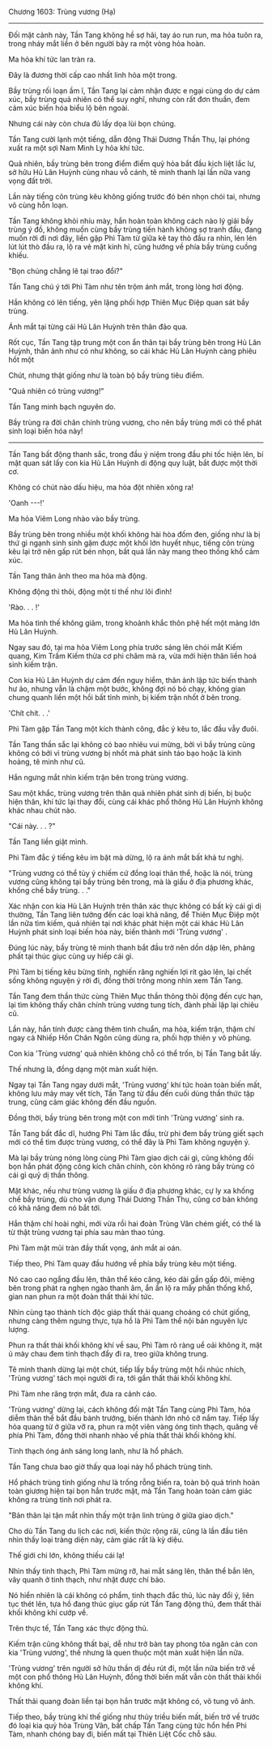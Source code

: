 




Chương 1603: Trùng vương (Hạ)


** ** ** ** ** ** ** ** ** ** ** ** ** ** ** ** **

Đối mặt cảnh này, Tần Tang không hề sợ hãi, tay áo run run, ma hỏa tuôn ra, trong nháy mắt liền ở bên người bày ra một vòng hỏa hoàn.

Ma hỏa khí tức lan tràn ra.

Đây là đương thời cấp cao nhất linh hỏa một trong.

Bầy trùng rối loạn ầm ĩ, Tần Tang lại cảm nhận được e ngại cùng do dự cảm xúc, bầy trùng quả nhiên có thể suy nghĩ, nhưng còn rất đơn thuần, đem cảm xúc biến hóa biểu lộ bên ngoài.

Nhưng cái này còn chưa đủ lấy dọa lùi bọn chúng.

Tần Tang cười lạnh một tiếng, dẫn động Thái Dương Thần Thụ, lại phóng xuất ra một sợi Nam Minh Ly hỏa khí tức.

Quả nhiên, bầy trùng bên trong điểm điểm quỷ hỏa bắt đầu kịch liệt lắc lư, sở hữu Hủ Lân Huỳnh cùng nhau vỗ cánh, tê minh thanh lại lần nữa vang vọng đất trời.

Lần này tiếng côn trùng kêu không giống trước đó bén nhọn chói tai, nhưng vô cùng hỗn loạn.

Tần Tang không khỏi nhíu mày, hắn hoàn toàn không cách nào lý giải bầy trùng ý đồ, không muốn cùng bầy trùng tiến hành không sợ tranh đấu, đang muốn rời đi nơi đây, liền gặp Phì Tàm từ giữa kẽ tay thò đầu ra nhìn, lén lén lút lút thò đầu ra, lộ ra vẻ mặt kinh hỉ, cũng hướng về phía bầy trùng cuồng khiếu.

"Bọn chúng chẳng lẽ tại trao đổi?"

Tần Tang chú ý tới Phì Tàm như tên trộm ánh mắt, trong lòng hơi động.

Hắn không có lên tiếng, yên lặng phối hợp Thiên Mục Điệp quan sát bầy trùng.

Ánh mắt tại từng cái Hủ Lân Huỳnh trên thân đảo qua.

Rốt cục, Tần Tang tập trung một con ẩn thân tại bầy trùng bên trong Hủ Lân Huỳnh, thân ảnh như có như không, so cái khác Hủ Lân Huỳnh càng phiêu hốt một

Chút, nhưng thật giống như là toàn bộ bầy trùng tiêu điểm.

"Quả nhiên có trùng vương!"

Tần Tang minh bạch nguyên do.

Bầy trùng ra đời chân chính trùng vương, cho nên bầy trùng mới có thể phát sinh loại biến hóa này!

---

Tần Tang bất động thanh sắc, trong đầu ý niệm trong đầu phi tốc hiện lên, bí mật quan sát lấy con kia Hủ Lân Huỳnh di động quy luật, bắt được một thời cơ.

Không có chút nào dấu hiệu, ma hỏa đột nhiên xông ra!

'Oanh ---!'

Ma hỏa Viêm Long nhào vào bầy trùng.

Bầy trùng bên trong nhiều một khối không hài hòa đốm đen, giống như là bị thứ gì ngạnh sinh sinh gặm được một khối lớn huyết nhục, tiếng côn trùng kêu lại trở nên gấp rút bén nhọn, bất quá lần này mang theo thống khổ cảm xúc.

Tần Tang thân ảnh theo ma hỏa mà động.

Không động thì thôi, động một tí thế như lôi đình!

'Rào. . . !'

Ma hỏa tình thế không giảm, trong khoảnh khắc thôn phệ hết một mảng lớn Hủ Lân Huỳnh.

Ngay sau đó, tại ma hỏa Viêm Long phía trước sáng lên chói mắt Kiếm quang, Kim Trầm Kiếm thừa cơ phi châm mà ra, vừa mới hiện thân liền hoá sinh kiếm trận.

Con kia Hủ Lân Huỳnh dự cảm đến nguy hiểm, thân ảnh lập tức biến thành hư ảo, nhưng vẫn là chậm một bước, không đợi nó bỏ chạy, không gian chung quanh liền một hồi bất tỉnh minh, bị kiếm trận nhốt ở bên trong.

'Chít chít. . .'

Phì Tàm gặp Tần Tang một kích thành công, đắc ý kêu to, lắc đầu vẫy đuôi.

Tần Tang thần sắc lại không có bao nhiêu vui mừng, bởi vì bầy trùng cũng không có bởi vì trùng vương bị nhốt mà phát sinh táo bạo hoặc là kinh hoảng, tê minh như cũ.

Hắn ngưng mắt nhìn kiếm trận bên trong trùng vương.

Sau một khắc, trùng vương trên thân quả nhiên phát sinh dị biến, bị buộc hiện thân, khí tức lại thay đổi, cùng cái khác phổ thông Hủ Lân Huỳnh không khác nhau chút nào.

"Cái này. . . ?"

Tần Tang liền giật mình.

Phì Tàm đắc ý tiếng kêu im bặt mà dừng, lộ ra ánh mắt bất khả tư nghị.

"Trùng vương có thể tùy ý chiếm cứ đồng loại thân thể, hoặc là nói, trùng vương cũng không tại bầy trùng bên trong, mà là giấu ở địa phương khác, khống chế bầy trùng. . ."

Xác nhận con kia Hủ Lân Huỳnh trên thân xác thực không có bất kỳ cái gì dị thường, Tần Tang liên tưởng đến các loại khả năng, để Thiên Mục Điệp một lần nữa tìm kiếm, quả nhiên tại nơi khác phát hiện một cái khác Hủ Lân Huỳnh phát sinh loại biến hóa này, biến thành mới 'Trùng vương' .

Đúng lúc này, bầy trùng tê minh thanh bắt đầu trở nên dồn dập lên, phảng phất tại thúc giục cùng uy hiếp cái gì.

Phì Tàm bị tiếng kêu bừng tỉnh, nghiến răng nghiến lợi rít gào lên, lại chết sống không nguyện ý rời đi, đồng thời trông mong nhìn xem Tần Tang.

Tần Tang đem thần thức cùng Thiên Mục thần thông thôi động đến cực hạn, lại tìm không thấy chân chính trùng vương tung tích, đành phải lập lại chiêu cũ.

Lần này, hắn tính được càng thêm tinh chuẩn, ma hỏa, kiếm trận, thậm chí ngay cả Nhiếp Hồn Chân Ngôn cũng dùng ra, phối hợp thiên y vô phùng.

Con kia 'Trùng vương' quả nhiên không chỗ có thể trốn, bị Tần Tang bắt lấy.

Thế nhưng là, đồng dạng một màn xuất hiện.

Ngay tại Tần Tang ngay dưới mắt, 'Trùng vương' khí tức hoàn toàn biến mất, không lưu mảy may vết tích, Tần Tang từ đầu đến cuối dùng thần thức tập trung, cũng cảm giác không đến đầu nguồn.

Đồng thời, bầy trùng bên trong một con mới tinh 'Trùng vương' sinh ra.

Tần Tang bất đắc dĩ, hướng Phì Tàm lắc đầu, trừ phi đem bầy trùng giết sạch mới có thể tìm được trùng vương, có thể đây là Phì Tàm không nguyện ý.

Mà lại bầy trùng nóng lòng cùng Phì Tàm giao dịch cái gì, cũng không đối bọn hắn phát động công kích chân chính, còn không rõ ràng bầy trùng có cái gì quỷ dị thần thông.

Mặt khác, nếu như trùng vương là giấu ở địa phương khác, cự ly xa khống chế bầy trùng, dù cho vận dụng Thái Dương Thần Thụ, cũng cơ bản không có khả năng đem nó bắt tới.

Hắn thậm chí hoài nghi, mới vừa rồi hai đoàn Trùng Vân chém giết, có thể là từ thật trùng vương tại phía sau màn thao túng.

Phì Tàm mặt mũi tràn đầy thất vọng, ánh mắt ai oán.

Tiếp theo, Phì Tàm quay đầu hướng về phía bầy trùng kêu một tiếng.

Nó cao cao ngẩng đầu lên, thân thể kéo căng, kéo dài gần gấp đôi, miệng bên trong phát ra nghẹn ngào thanh âm, ẩn ẩn lộ ra mấy phần thống khổ, gian nan phun ra một đoàn thất thải khí tức.

Nhìn cùng tạo thành tích độc giáp thất thải quang choáng có chút giống, nhưng càng thêm ngưng thực, tựa hồ là Phì Tàm thể nội bản nguyên lực lượng.

Phun ra thất thải khối không khí về sau, Phì Tàm rõ ràng uể oải không ít, mặt ủ mày chau đem tinh thạch đẩy đi ra, treo giữa không trung.

Tê minh thanh dừng lại một chút, tiếp lấy bầy trùng một hồi nhúc nhích, 'Trùng vương' tách mọi người đi ra, tới gần thất thải khối không khí.

Phì Tàm nhe răng trợn mắt, đưa ra cảnh cáo.

'Trùng vương' dừng lại, cách không đối mặt Tần Tang cùng Phì Tàm, hỏa diễm thân thể bắt đầu bành trướng, biến thành lớn nhỏ cỡ nắm tay. Tiếp lấy hỏa quang từ ở giữa vỡ ra, phun ra một viên vàng óng tinh thạch, quăng về phía Phì Tàm, đồng thời nhanh nhào về phía thất thải khối không khí.

Tinh thạch óng ánh sáng long lanh, như là hổ phách.

Tần Tang chưa bao giờ thấy qua loại này hổ phách trùng tinh.

Hổ phách trùng tinh giống như là trống rỗng biến ra, toàn bộ quá trình hoàn toàn giương hiện tại bọn hắn trước mặt, mà Tần Tang hoàn toàn cảm giác không ra trùng tinh nơi phát ra.

"Bản thân lại tận mắt nhìn thấy một trận linh trùng ở giữa giao dịch."

Cho dù Tần Tang du lịch các nơi, kiến thức rộng rãi, cũng là lần đầu tiên nhìn thấy loại tràng diện này, cảm giác rất là kỳ diệu.

Thế giới chi lớn, không thiếu cái lạ!

Nhìn thấy tinh thạch, Phì Tàm mừng rỡ, hai mắt sáng lên, thân thể bắn lên, vây quanh ở tinh thạch, như nhặt được chí bảo.

Nó hiển nhiên là cái không có phẩm, tinh thạch đắc thủ, lúc này đổi ý, liên tục thét lên, tựa hồ đang thúc giục gấp rút Tần Tang động thủ, đem thất thải khối không khí cướp về.

Trên thực tế, Tần Tang xác thực động thủ.

Kiếm trận cũng không thất bại, dễ như trở bàn tay phong tỏa ngăn cản con kia 'Trùng vương', thế nhưng là quen thuộc một màn xuất hiện lần nữa.

'Trùng vương' trên người sở hữu thần dị đều rút đi, một lần nữa biến trở về một con phổ thông Hủ Lân Huỳnh, đồng thời biến mất vẫn còn thất thải khối không khí.

Thất thải quang đoàn liền tại bọn hắn trước mặt không có, vô tung vô ảnh.

Tiếp theo, bầy trùng khí thế giống như thủy triều biến mất, biến trở về trước đó loại kia quỷ hỏa Trùng Vân, bất chấp Tần Tang cùng tức hổn hển Phì Tàm, nhanh chóng bay đi, biến mất tại Thiên Liệt Cốc chỗ sâu.




